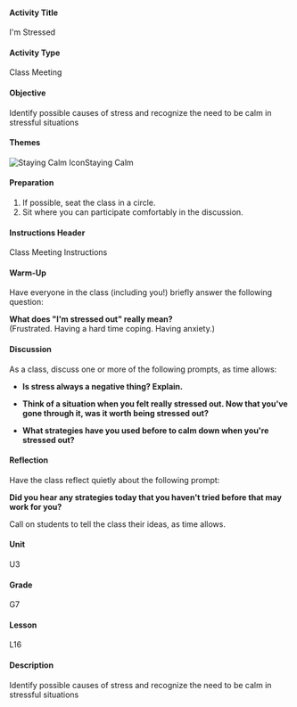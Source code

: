 #### Activity Title
I'm Stressed
#### Activity Type
Class Meeting
#### Objective
Identify possible causes of stress and recognize the need to be calm in stressful situations
#### Themes
![Staying Calm Icon](http://v5cmservice.secondstep.org/MS3TP_IMAGES/SKILLS/SKILLS_SMALL_IMAGES/staying-calm-sm.png)Staying Calm
 

#### Preparation
1. If possible, seat the class in a circle.
2. Sit where you can participate comfortably in the discussion.

#### Instructions Header
Class Meeting Instructions
#### Warm-Up
Have everyone in the class (including you!) briefly answer the following question: 

**What does "I'm stressed out" really mean?**<br/>
            (Frustrated. Having a hard time coping. Having anxiety.)
#### Discussion
As a class, discuss one or more of the following prompts, as time allows:


-  **Is stress always a negative thing? Explain.**

-  **Think of a situation when you felt really stressed out. Now that you've gone through it, was it worth being stressed out?**

-  **What strategies have you used before to calm down when you're stressed out?**
#### Reflection
Have the class reflect quietly about the following prompt:

**Did you hear any strategies today that you haven't tried before that may work for you?**

Call on students to tell the class their ideas, as time allows.
#### Unit
U3
#### Grade
G7
#### Lesson
L16
#### Description
Identify possible causes of stress and recognize the need to be calm in stressful situations
